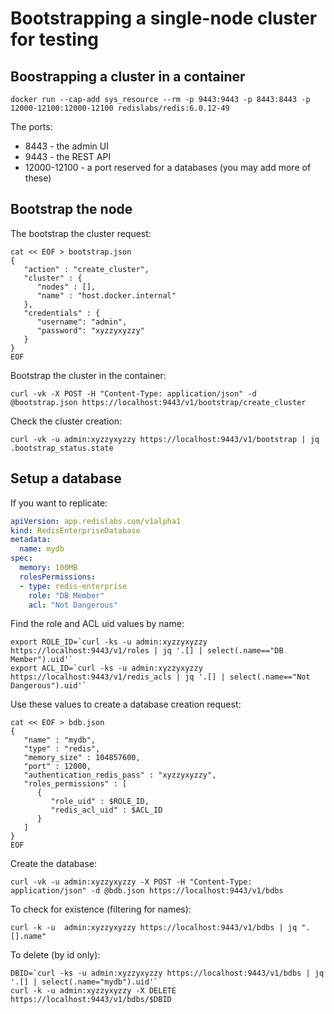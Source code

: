# Bootstrapping a single-node cluster for testing

## Boostrapping a cluster in a container

```
docker run --cap-add sys_resource --rm -p 9443:9443 -p 8443:8443 -p 12000-12100:12000-12100 redislabs/redis:6.0.12-49
```

The ports:

 * 8443 - the admin UI
 * 9443 - the REST API
 * 12000-12100 - a port reserved for a databases (you may add more of these)

## Bootstrap the node

The bootstrap the cluster request:

```
cat << EOF > bootstrap.json
{
   "action" : "create_cluster",
   "cluster" : {
      "nodes" : [],
      "name" : "host.docker.internal"
   },
   "credentials" : {
      "username": "admin",
      "password": "xyzzyxyzzy"
   }
}
EOF
```

Bootstrap the cluster in the container:

```
curl -vk -X POST -H "Content-Type: application/json" -d @bootstrap.json https://localhost:9443/v1/bootstrap/create_cluster
```

Check the cluster creation:

```
curl -vk -u admin:xyzzyxyzzy https://localhost:9443/v1/bootstrap | jq .bootstrap_status.state
```

## Setup a database

If you want to replicate:

```YAML
apiVersion: app.redislabs.com/v1alpha1
kind: RedisEnterpriseDatabase
metadata:
  name: mydb
spec:
  memory: 100MB
  rolesPermissions:
  - type: redis-enterprise
    role: "DB Member"
    acl: "Not Dangerous"
```

Find the role and ACL uid values by name:

```
export ROLE_ID=`curl -ks -u admin:xyzzyxyzzy https://localhost:9443/v1/roles | jq '.[] | select(.name=="DB Member").uid'`
export ACL_ID=`curl -ks -u admin:xyzzyxyzzy https://localhost:9443/v1/redis_acls | jq '.[] | select(.name=="Not Dangerous").uid'`
```

Use these values to create a database creation request:

```
cat << EOF > bdb.json
{
   "name" : "mydb",
   "type" : "redis",
   "memory_size" : 104857600,
   "port" : 12000,
   "authentication_redis_pass" : "xyzzyxyzzy",
   "roles_permissions" : [
      {
         "role_uid" : $ROLE_ID,
         "redis_acl_uid" : $ACL_ID
      }
   ]
}
EOF
```

Create the database:

```
curl -vk -u admin:xyzzyxyzzy -X POST -H "Content-Type: application/json" -d @bdb.json https://localhost:9443/v1/bdbs
```

To check for existence (filtering for names):

```
curl -k -u  admin:xyzzyxyzzy https://localhost:9443/v1/bdbs | jq ".[].name"
```

To delete (by id only):

```
DBID=`curl -ks -u admin:xyzzyxyzzy https://localhost:9443/v1/bdbs | jq '.[] | select(.name="mydb").uid'`
curl -k -u admin:xyzzyxyzzy -X DELETE https://localhost:9443/v1/bdbs/$DBID
```

